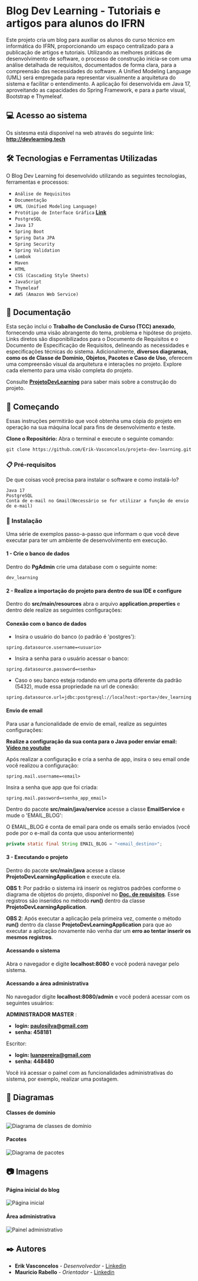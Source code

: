 # Blog Dev Learning - Tutoriais e artigos para alunos do IFRN

Este projeto cria um blog para auxiliar os alunos do curso técnico em informática do IFRN, proporcionando um espaço centralizado para a publicação de artigos e tutoriais. Utilizando as melhores práticas de desenvolvimento de software, o processo de construção inicia-se com uma análise detalhada de requisitos, documentados de forma clara, para a compreensão das necessidades do software. A Unified Modeling Language (UML) será empregada para representar visualmente a arquitetura do sistema e facilitar o entendimento. A aplicação foi desenvolvida em Java 17, aproveitando as capacidades do Spring Framework, e para a parte visual, Bootstrap e Thymeleaf.

## :computer: Acesso ao sistema

Os sistesma está disponível na web através do seguinte link: **http://devlearning.tech**

## 🛠️ Tecnologias e Ferramentas Utilizadas

O Blog Dev Learning foi desenvolvido utilizando as seguintes tecnologias, ferramentas e processos:

- ``Análise de Requisitos`` 
- ``Documentação`` 
- ``UML (Unified Modeling Language)`` 
- ``Protótipo de Interface Gráfica`` **[Link](https://www.figma.com/file/lAyMKIb3BO3JcrsJtp7e0F/PrototipoDevLearning?type=design&node-id=0-1&mode=design)**
- ``PostgreSQL`` 
- ``Java 17`` 
- ``Spring Boot`` 
- ``Spring Data JPA`` 
- ``Spring Security`` 
- ``Spring Validation`` 
- ``Lombok`` 
- ``Maven``
- ``HTML`` 
- ``CSS (Cascading Style Sheets)`` 
- ``JavaScript`` 
- ``Thymeleaf`` 
- ``AWS (Amazon Web Service)``

##  📄 Documentação

Esta seção inclui o **Trabalho de Conclusão de Curso (TCC) anexado**, fornecendo uma visão abrangente do tema, problema e hipótese do projeto. Links diretos são disponibilizados para o Documento de Requisitos e o Documento de Especificação de Requisitos, delineando as necessidades e especificações técnicas do sistema. Adicionalmente, **diversos diagramas, como os de Classe de Domínio, Objetos, Pacotes e Caso de Uso,** oferecem uma compreensão visual da arquitetura e interações no projeto. Explore cada elemento para uma visão completa do projeto.

Consulte **[ProjetoDevLearning](https://drive.google.com/file/d/17mcCWcgsLMH6keT5dP1v7q9SLSS4OFuY/view?usp=sharing)** para saber mais sobre a construção do projeto. 

## 🚀 Começando

Essas instruções permitirão que você obtenha uma cópia do projeto em operação na sua máquina local para fins de desenvolvimento e teste.

**Clone o Repositório:**  Abra o terminal e execute o seguinte comando:

```git clone https://github.com/Erik-Vasconcelos/projeto-dev-learning.git```

### 📋 Pré-requisitos

De que coisas você precisa para instalar o software e como instalá-lo?

```
Java 17
PostgreSQL
Conta de e-mail no Gmail(Necessário se for utilizar a função de envio de e-mail)
```

### 🔧 Instalação

Uma série de exemplos passo-a-passo que informam o que você deve executar para ter um ambiente de desenvolvimento em execução.

#### 1 - Crie o banco de dados

Dentro do **PgAdmin** crie uma database com o seguinte nome:

```
dev_learning
```



#### 2 - Realize a importação do projeto para dentro de sua IDE e configure

Dentro do **src/main/resources** abra o arquivo **application.properties** e dentro dele realize as seguintes configurações:

#### Conexão com o banco de dados

- Insira o usuário do banco (o padrão é 'postgres'):

```
spring.datasource.username=<usuario>
```

- Insira a senha para o usuário acessar o banco:

```
spring.datasource.password=<senha>
```

- Caso o seu banco esteja rodando em uma porta diferente da padrão (5432), mude essa propriedade na url de conexão: 

```
spring.datasource.url=jdbc:postgresql://localhost:<porta>/dev_learning
```



#### Envio de email

Para usar a funcionalidade de envio de email, realize as seguintes configurações:

**Realize a configuração da sua conta para o Java poder enviar email: [Vídeo no youtube](https://youtu.be/vbKzXIiwe1k?t=356)** 

Após realizar a configuração e cria a senha de app, insira o seu email onde você realizou a configuração:

```
spring.mail.username=<email>
```

Insira a senha que app que foi criada:

```
spring.mail.password=<senha_app_email>
```

Dentro do pacote **src/main/java/service** acesse a classe **EmailService** e mude o 'EMAIL_BLOG':

O EMAIL_BLOG é  conta de email para onde os emails serão enviados (você pode por o e-mail da conta que usou anteriormente)

```java
private static final String EMAIL_BLOG = "<email_destino>";
```



#### 3  - Executando o projeto

Dentro do pacote **src/main/java** acesse a classe **ProjetoDevLearningApplication** e execute ela.

**OBS 1**: Por padrão o sistema irá inserir os registros padrões conforme o diagrama de objetos do projeto, disponível no **[Doc. de requisitos](https://drive.google.com/file/d/18GMYi8PQdijCyC6iQ3byb86NAImB9gzo/view)**. Esse registros são inseridos no método **run()** dentro da classe  **ProjetoDevLearningApplication**.

**OBS 2**: Após executar a aplicação pela primeira vez, comente o método **run()** dentro da classe  **ProjetoDevLearningApplication** para que ao executar a aplicação novamente não venha dar um **erro ao tentar inserir os mesmos registros**.

#### Acessando o sistema

Abra o navegador e digite **localhost:8080** e você poderá navegar pelo sistema.

#### Acessando a área administrativa 

 No navegador digite **localhost:8080/admin** e você poderá acessar com os seguintes usuários: 

**ADMINISTRADOR MASTER** : 

- **login: paulosilva@gmail.com**
- **senha: 458181**

Escritor: 

- **login: luanpereira@gmail.com**
- **senha: 448480**

Você irá acessar o painel com as funcionalidades administrativas do sistema, por exemplo, realizar uma postagem.

## :file_folder: Diagramas

#### Classes de domínio

![Diagrama de classes de domínio](https://github.com/Erik-Vasconcelos/projeto-dev-learning/blob/main/dominio.png)

#### Pacotes

![Diagrama de pacotes](https://github.com/Erik-Vasconcelos/projeto-dev-learning/blob/main/pacotes.png)

## :camera: Imagens

#### Página inicial do blog

![Página inicial](https://github.com/Erik-Vasconcelos/projeto-dev-learning/blob/main/inicio.png)

#### Área administrativa

![Painel administrativo](https://github.com/Erik-Vasconcelos/projeto-dev-learning/blob/main/admin.png)

## ✒️ Autores

* **Erik Vasconcelos** - *Desenvolvedor* - [Linkedin](https://www.linkedin.com/in/erik-vasconcelos/)
* **Mauricio Rabello** - *Orientador* - [Linkedin](https://www.linkedin.com/in/maur%C3%ADcio-rabello-silva-859b1646/)
